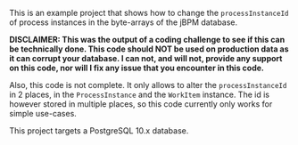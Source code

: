 This is an example project that shows how to change the `processInstanceId` of process instances in the byte-arrays of the jBPM database.

**DISCLAIMER: This was the output of a coding challenge to see if this can be technically done. This code should NOT be used on production data as it can corrupt your database. I can not, and will not, provide any support on this code, nor will I fix any issue that you encounter in this code.**

Also, this code is not complete. It only allows to alter the `processInstanceId` in 2 places, in the `ProcessInstance` and the `WorkItem` instance. The id is however stored in multiple places, so this code currently only works for simple use-cases.

This project targets a PostgreSQL 10.x database.